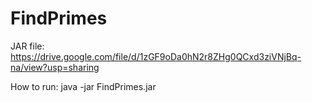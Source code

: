 # FindPrimes

JAR file: https://drive.google.com/file/d/1zGF9oDa0hN2r8ZHg0QCxd3ziVNjBq-na/view?usp=sharing

How to run: java -jar FindPrimes.jar <path-to-xlsx-file>
